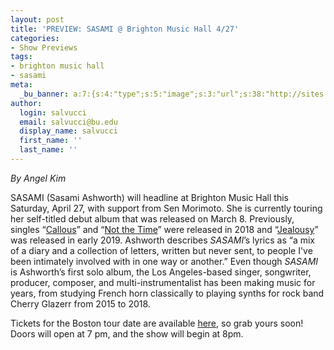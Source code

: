 ```yaml
---
layout: post
title: 'PREVIEW: SASAMI @ Brighton Music Hall 4/27'
categories:
- Show Previews
tags:
- brighton music hall
- sasami
meta:
  _bu_banner: a:7:{s:4:"type";s:5:"image";s:3:"url";s:38:"http://sites.bu.edu/wtbu/files/2019/04/SASAMI-920x584.jpg";s:3:"alt";s:0:"";s:7:"post_id";s:4:"4457";s:4:"html";s:0:"";s:8:"position";s:12:"contentWidth";s:7:"caption";s:0:"";}
author:
  login: salvucci
  email: salvucci@bu.edu
  display_name: salvucci
  first_name: ''
  last_name: ''
---
```

_By Angel Kim_

SASAMI (Sasami Ashworth) will headline at Brighton Music Hall this Saturday, April 27, with support from Sen Morimoto. She is currently touring her self-titled debut album that was released on March 8. Previously, singles “[Callous](https://www.youtube.com/watch?v=-2eGnkiy26g)” and “[Not the Time](https://www.youtube.com/watch?v=T61l0Qlo-1E)” were released in 2018 and “[Jealousy](https://www.youtube.com/watch?v=Uo5SBdEbEHs)” was released in early 2019. Ashworth describes _SASAMI_’s lyrics as “a mix of a diary and a collection of letters, written but never sent, to people I've been intimately involved with in one way or another.” Even though _SASAMI_ is Ashworth’s first solo album, the Los Angeles-based singer, songwriter, producer, composer, and multi-instrumentalist has been making music for years, from studying French horn classically to playing synths for rock band Cherry Glazerr from 2015 to 2018.

Tickets for the Boston tour date are available [here](http://events.crossroadspresents.com/sasami), so grab yours soon! Doors will open at 7 pm, and the show will begin at 8pm.